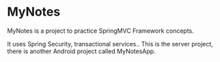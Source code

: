 # MyNotes

MyNotes is a project to practice SpringMVC Framework concepts.

It uses Spring Security, transactional services.. This is the server project, there is another Android project called MyNotesApp.

